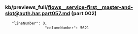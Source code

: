 ### kb/previews_full/flows__service-first__master-and-slot@auth.har.part057.md (part 002)

```md
   "lineNumber": 0,
                  "columnNumber": 5621
          
```

```
